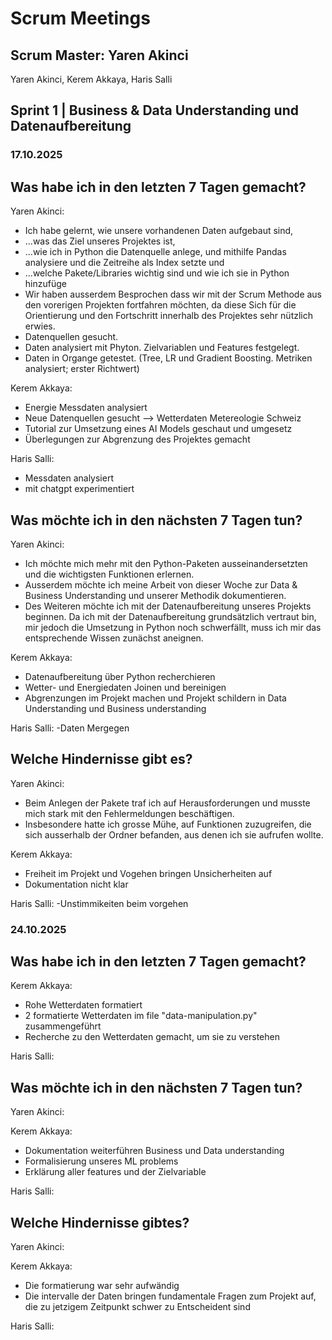 # Scrum Meetings
## Scrum Master: Yaren Akinci
Yaren Akinci, Kerem Akkaya, Haris Salli

## Sprint 1 | Business & Data Understanding und Datenaufbereitung

### 17.10.2025
## Was habe ich in den letzten 7 Tagen gemacht?
Yaren Akinci: 
- Ich habe gelernt, wie unsere vorhandenen Daten aufgebaut sind,
- ...was das Ziel unseres Projektes ist,
- ...wie ich in Python die Datenquelle anlege, und mithilfe Pandas analysiere und die Zeitreihe als Index setzte und
- ...welche Pakete/Libraries wichtig sind und wie ich sie in Python hinzufüge
- Wir haben ausserdem Besprochen dass wir mit der Scrum Methode aus den vorerigen Projekten fortfahren möchten, da diese Sich für die Orientierung und den Fortschritt innerhalb des Projektes sehr nützlich erwies.
- Datenquellen gesucht. 
- Daten analysiert mit Phyton. Zielvariablen und Features festgelegt.
- Daten in Organge getestet. (Tree, LR und Gradient Boosting. Metriken analysiert; erster Richtwert)

Kerem Akkaya:
- Energie Messdaten analysiert
- Neue Datenquellen gesucht --> Wetterdaten Metereologie Schweiz
- Tutorial zur Umsetzung eines AI Models geschaut und umgesetz
- Überlegungen zur Abgrenzung des Projektes gemacht

Haris Salli:
- Messdaten analysiert
- mit chatgpt experimentiert

## Was möchte ich in den nächsten 7 Tagen tun?
Yaren Akinci:
- Ich möchte mich mehr mit den Python-Paketen ausseinandersetzten und die wichtigsten Funktionen erlernen.
- Ausserdem möchte ich meine Arbeit von dieser Woche zur Data & Business Understanding und unserer Methodik dokumentieren.
- Des Weiteren möchte ich mit der Datenaufbereitung unseres Projekts beginnen. Da ich mit der Datenaufbereitung grundsätzlich vertraut bin, mir jedoch die Umsetzung in Python noch schwerfällt, muss ich mir das entsprechende Wissen zunächst aneignen.


Kerem Akkaya:
- Datenaufbereitung über Python recherchieren
- Wetter- und Energiedaten Joinen und bereinigen
- Abgrenzungen im Projekt machen und Projekt schildern in Data Understanding und Business understanding
  
Haris Salli:
-Daten Mergegen

## Welche Hindernisse gibt es?
Yaren Akinci:
- Beim Anlegen der Pakete traf ich auf Herausforderungen und musste mich stark mit den Fehlermeldungen beschäftigen. 
- Insbesondere hatte ich grosse Mühe, auf Funktionen zuzugreifen, die sich ausserhalb der Ordner befanden, aus denen ich sie aufrufen wollte.



Kerem Akkaya:
- Freiheit im Projekt und Vogehen bringen Unsicherheiten auf
- Dokumentation nicht klar

Haris Salli:
-Unstimmikeiten beim vorgehen

### 24.10.2025
## Was habe ich in den letzten 7 Tagen gemacht?
Kerem Akkaya:
- Rohe Wetterdaten formatiert
- 2 formatierte Wetterdaten im file "data-manipulation.py" zusammengeführt
- Recherche zu den Wetterdaten gemacht, um sie zu verstehen

Haris Salli:

## Was möchte ich in den nächsten 7 Tagen tun?
Yaren Akinci:

Kerem Akkaya:
- Dokumentation weiterführen Business und Data understanding
- Formalisierung unseres ML problems
- Erklärung aller features und der Zielvariable

Haris Salli:


## Welche Hindernisse gibtes?
Yaren Akinci:


Kerem Akkaya:
- Die formatierung war sehr aufwändig
- Die intervalle der Daten bringen fundamentale Fragen zum Projekt auf, die zu jetzigem Zeitpunkt schwer zu Entscheident sind

Haris Salli:



